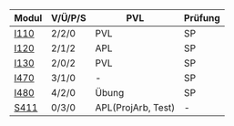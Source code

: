 
Modul | V/Ü/P/S | PVL | Prüfung
 ---- | ------- | --- | -------
[I110](i110/index.md "Grundlagen der Informatik I") | 2/2/0 | PVL | SP
[I120](i120/index.md "Programmierung I Programming I") | 2/1/2 | APL | SP	 	 	 	 	 
[I130](i130/index.md "Betriebssysteme I Operating Systems I") | 2/0/2 | PVL | SP	 	 	 	 	 
[I470](i470/index.md "Allgemeine Betriebswirtschaftslehre (BWL 1)") | 3/1/0 | - | SP
[I480](i480/index.md "Wirtschaftsmathematik I (WiMa1)") | 4/2/0 | Übung | SP
[S411](s411/index.md "Englisch B2 (IIb/d: I-285, IWb/d: I-185, IMb/d: I-385) English B2") | 0/3/0 | APL(ProjArb, Test) | -

<!-- 
[I121]( "Programmierung II Programming II") 	Pflichtmodul 	5 	
     	2/0/2
    APL
    SP	 	 	 	 
    	
    Modul ansehen
    Datenbanksysteme I (DBS I) I140 	Pflichtmodul 	4 	
     	2/0/2
    PVL
    SP	 	 	 	 
    	
    Modul ansehen
    Grundlagen der Wirtschaftsinformatik I410 	Pflichtmodul 	4 	
     	2/1/0
    SP	 	 	 	 
    	
    Modul ansehen
    Buchführung und Abschluss I472 	Pflichtmodul 	4 	
     	2/1/0
    SP	 	 	 	 
    	
    Modul ansehen
    Wirtschaftsmathematik II (WiMa2) I481 	Pflichtmodul 	5 	
     	2/2/0
    SP	 	 	 	 
    	
    Modul ansehen
    Produktionswirtschaft (BWL 2) W922 	Pflichtmodul 	4 	
     	2/1/0
    PVL
    SP	 	 	 	 
    	
    Modul ansehen
    Datenbanksysteme II (DBS II) I141 	Pflichtmodul 	5 	
     	 	2/0/2
    PVL
    SP	 	 	 
    	
    Modul ansehen
    Software Engineering I (SE I) Software Engineering I I150 	Pflichtmodul 	4 	
     	 	2/0/2
    PVL
    SP	 	 	 
    	
    Modul ansehen
    Rechnernetze/Kommunikationssysteme I160 	Pflichtmodul 	5 	
     	 	2/0/2
    APL
    SP	 	 	 
    	
    Modul ansehen
    Betriebliche Standardtools I478 	Pflichtmodul 	3 	
     	 	0/0/2
    SP	 	 	 
    	
    Modul ansehen
    Statistik Statistics I485 	Pflichtmodul 	5 	
     	 	2/2/0
    SP	 	 	 
    	
    Modul ansehen
    Kosten- und Leistungsrechnung W909 	Pflichtmodul 	4 	
     	 	2/1/0
    SP	 	 	 
    	
    Modul ansehen
    Betriebliche Steuerlehre W912 	Pflichtmodul 	5 	
     	 	2/2/0
    PVL
    SP	 	 	 
    	
    Modul ansehen
    Projektmanagement I 	Wahlmodul 	0 	
     	 	 	1/0/0	 	 
    	
    Modul ansehen
    Projektmanagement II 	Wahlmodul 	0 	
     	 	 	2/0/0	 	 
    	
    Modul ansehen
    Software Engineering II (SE II) Software Engineering II I151 	Pflichtmodul 	5 	
     	 	 	2/0/2
    APL	 	 
    	
    Modul ansehen
    Internet-Technologien I I165 	Pflichtmodul 	3 	
     	 	 	2/0/1
    APL
    SP	 	 
    	
    Modul ansehen
    Informatikrecht (IR) Legal Aspects of Computing I175 	Pflichtmodul 	2 	
     	 	 	1/1/0
    SP	 	 
    	
    Modul ansehen
    Business Intelligence I440 	Pflichtmodul 	5 	
     	 	 	2/0/2
    PVL
    SP	 	 
    	
    Modul ansehen
    Betriebliche Informationssysteme I (BIS I) I441 	Pflichtmodul 	5 	
     	 	 	2/0/2
    SP	 	 
    	
    Modul ansehen
    Geschäftsprozessmodellierung I450 	Pflichtmodul 	4 	
     	 	 	2/0/1
    APL
    MP	 	 
    	
    Modul ansehen
    Betriebliche Informationssysteme II (BIS II) I442 	Pflichtmodul 	5 	
     	 	 	 	2/0/2
    APL
    SP	 
    	
    Modul ansehen
    Informationsmanagement I I455 	Pflichtmodul 	4 	
     	 	 	 	2/0/2
    PVL
    SP	 
    	
    Modul ansehen
    Entwicklung Webbasierter Anwendungen (EwA) Development of Web Based Applications I465 	Pflichtmodul 	5 	
     	 	 	 	2/0/2
    APL
    SP	 
    	
    Modul ansehen
    Projektseminar I490 	Pflichtmodul 	5 	
     	 	 	 	0/4/0
    APL	 
    	
    Modul ansehen
    Managementtechniken W908 	Pflichtmodul 	4 	
     	 	 	 	2/0/2
    SP	 
    	
    Modul ansehen
    Marketing (BWL 3) W911 	Pflichtmodul 	3 	
     	 	 	 	1/1/0
    SP	 
    	
    Modul ansehen
    Bachelorarbeit 	Pflichtmodul 	12 	
     	 	 	 	 	0/0/0
    	
    Modul ansehen
    Praxisprojekt I190 	Pflichtmodul 	18 	
     	 	 	 	 	0/0/0
    APL
    	
    Modul ansehen
    Wahlpflicht-ba-IW-1 (4.Semester) 	Block 	5 	
     	 	 	4	 	 
    	
    Details ansehen
    Wahlpflicht-ba-IW-2 (5. Semester) 	Block 	5 	
     	 	 	 	4	 
    	
    Details ansehen

Summe SWS pro Semester: 	
26	24	25	27	26	0
	 
Summe ECTS-Credits pro Semester: 	
30	29	31	30	31	30
-->
